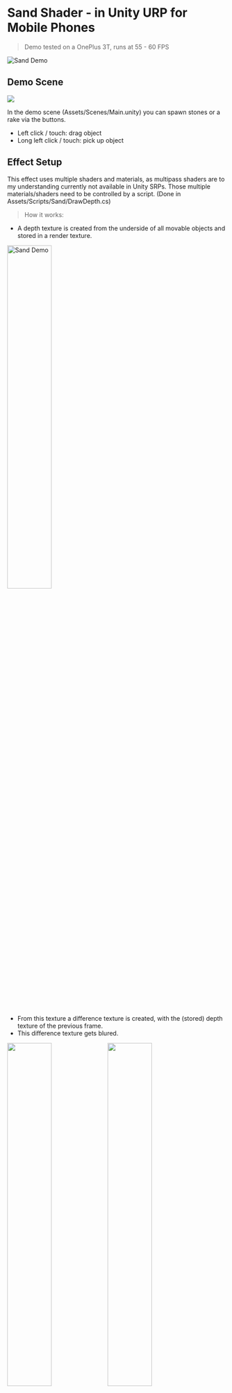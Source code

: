 


# Sand Shader - in Unity URP for Mobile Phones

> Demo tested on a OnePlus 3T, runs at 55 - 60 FPS

<img src="https://github.com/TheodorKnab/Sand-Shader-Unity-URP-for-Mobile/blob/master/Documentation/Sand_Texture_Example.png" title="Sand Demo" alt="Sand Demo">


## Demo Scene
![](https://github.com/TheodorKnab/Sand-Shader-Unity-URP-for-Mobile/blob/master/Documentation/Sand_Demo.gif)

In the demo scene (Assets/Scenes/Main.unity) you can spawn stones or a rake via the buttons. 
* Left click / touch: drag object
* Long left click / touch: pick up object

## Effect Setup
This effect uses multiple shaders and materials, as multipass shaders are to my understanding currently not available in Unity SRPs.
Those multiple materials/shaders need to be controlled by a script. (Done in Assets/Scripts/Sand/DrawDepth.cs)
> How it works:

* A depth texture is created from the underside of all movable objects and stored in a render texture.

<img src="https://github.com/TheodorKnab/Sand-Shader-Unity-URP-for-Mobile/blob/master/Documentation/Depth_Texture.png" title="Sand Demo" alt="Sand Demo" width=45%>

* From this texture a difference texture is created, with the (stored) depth texture of the previous frame.
* This difference texture gets blured.

<img src='https://github.com/TheodorKnab/Sand-Shader-Unity-URP-for-Mobile/blob/master/Documentation/Difference_Texture.png' width=45%> <img src='https://github.com/TheodorKnab/Sand-Shader-Unity-URP-for-Mobile/blob/master/Documentation/Difference_Texture_blured.png' width = 45%>


* The blured difference texture now gets subtracted from the existing **sand depth texture**.
* The depth texture from the beginning gets added to the **sand depth texture**. 

**This texture is saved as the new sand depth texture.**

* The texture gets blured again. This texture is then used by the actual sand shader.

<img src='https://github.com/TheodorKnab/Sand-Shader-Unity-URP-for-Mobile/blob/master/Documentation/Depth_Texture_processed.png' width=45%> <img src='https://github.com/TheodorKnab/Sand-Shader-Unity-URP-for-Mobile/blob/master/Documentation/Depth_Texture_processed_blured.png' width=45%>

* The actual sand shader uses the depth map to modify the **normals** of the material. No actual displacement of the geometry happens. 
<img src="https://github.com/TheodorKnab/Sand-Shader-Unity-URP-for-Mobile/blob/master/Documentation/Sand_Texture_Example.png">

## License

[![License](http://img.shields.io/:license-mit-blue.svg?style=flat-square)](http://badges.mit-license.org)

- **[MIT license](http://opensource.org/licenses/mit-license.php)**
